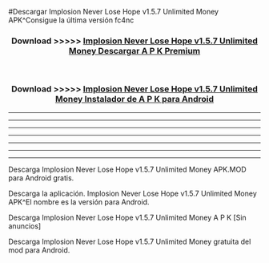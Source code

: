 #Descargar Implosion Never Lose Hope v1.5.7 Unlimited Money  APK^Consigue la última versión fc4nc



<div align="center">
<h3>Download >>>>> <a href="https://es-sites.web.app/?es= Implosion Never Lose Hope v1.5.7 Unlimited Money ">Implosion Never Lose Hope v1.5.7 Unlimited Money  Descargar A P K Premium</a></h3><br>

<h3>Download >>>>> <a href="https://es-sites.web.app/?es= Implosion Never Lose Hope v1.5.7 Unlimited Money ">Implosion Never Lose Hope v1.5.7 Unlimited Money  Instalador de A P K para Android</a></h3>
</div>


----------------------------------------------------------

----------------------------------------------------------

----------------------------------------------------------

----------------------------------------------------------

----------------------------------------------------------

----------------------------------------------------------

----------------------------------------------------------

Descarga Implosion Never Lose Hope v1.5.7 Unlimited Money  APK.MOD para Android gratis.

Descarga la aplicación. Implosion Never Lose Hope v1.5.7 Unlimited Money  APK^El nombre es la versión para Android.

Descarga Implosion Never Lose Hope v1.5.7 Unlimited Money  A P K [Sin anuncios]

Descarga Implosion Never Lose Hope v1.5.7 Unlimited Money  gratuita del mod para Android.


